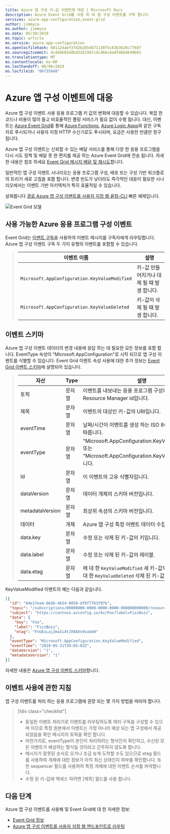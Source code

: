 ```yaml
---
title: Azure 앱 구성 키-값 이벤트에 대응 | Microsoft Docs
description: Azure Event Grid를 사용 하 여 앱 구성 이벤트를 구독 합니다.
services: azure-app-configuration,event-grid
author: jimmyca
ms.author: jimmyca
ms.date: 05/30/2019
ms.topic: article
ms.service: azure-app-configuration
ms.openlocfilehash: 601124aef37d2b285db71130f5c63b3620c7768f
ms.sourcegitcommit: 4cdd4b65ddbd3261967cdcd6bc4adf46b4b49b01
ms.translationtype: MT
ms.contentlocale: ko-KR
ms.lasthandoff: 06/06/2019
ms.locfileid: "66735648"
---
```

# <a name="reacting-to-azure-app-configuration-events"></a>Azure 앱 구성 이벤트에 대응

Azure 앱 구성 이벤트 사용 응용 프로그램 키 값의 변화에 대응할 수 있습니다. 복잡 한 코드나 비용이 많이 들고 비효율적인 폴링 서비스가 필요 없이 수행 됩니다. 대신, 이벤트는 [Azure Event Grid](https://azure.microsoft.com/services/event-grid/)를 통해 [Azure Functions](https://azure.microsoft.com/services/functions/), [Azure Logic Apps](https://azure.microsoft.com/services/logic-apps/)와 같은 구독자로 푸시되거나 사용자 지정 HTTP 수신기로도 푸시되며, 요금은 사용한 만큼만 청구됩니다.

Azure 앱 구성 이벤트는 신뢰할 수 있는 배달 서비스를 통해 다양 한 응용 프로그램을 다시 시도 정책 및 배달 못 한 편지를 제공 하는 Azure Event Grid에 전송 됩니다. 자세한 내용은 참조 하세요 [Event Grid 메시지 배달 및 재시도](https://docs.microsoft.com/azure/event-grid/delivery-and-retry)합니다.

일반적인 앱 구성 이벤트 시나리오는 응용 프로그램 구성, 배포 또는 구성 기반 워크플로의 트리거 새로 고침을 포함 합니다. 변경 빈도가 낮더라도 즉각적인 대응이 필요한 시나리오에서는 이벤트 기반 아키텍처가 특히 효율적일 수 있습니다.

살펴봅니다 [경로 Azure 앱 구성 이벤트를 사용자 지정 웹 끝점-CLI](./howto-app-configuration-event.md) 빠른 예제입니다. 

![Event Grid 모델](./media/event-grid-functional-model.png)

## <a name="available-azure-app-configuration-events"></a>사용 가능한 Azure 응용 프로그램 구성 이벤트
Event Grid는 [이벤트 구독](../event-grid/concepts.md#event-subscriptions)을 사용하여 이벤트 메시지를 구독자에게 라우팅합니다. Azure 앱 구성 이벤트 구독 두 가지 유형의 이벤트를 포함할 수 있습니다.  

> |이벤트 이름|설명|
> |----------|-----------|
> |`Microsoft.AppConfiguration.KeyValueModified`|키-값 만들어지거나 대체 될 때 발생 합니다.|
> |`Microsoft.AppConfiguration.KeyValueDeleted`|키-값이 삭제 될 때 발생 합니다.|

## <a name="event-schema"></a>이벤트 스키마
Azure 앱 구성 이벤트 데이터의 변경 내용에 응답 하는 데 필요한 모든 정보를 포함 합니다. EventType 속성이 "Microsoft.AppConfiguration"로 시작 되므로 앱 구성 이벤트를 식별할 수 있습니다. Event Grid 이벤트 속성 사용에 대한 추가 정보는 [Event Grid 이벤트 스키마](../event-grid/event-schema.md)에 설명되어 있습니다.  

> |자산|Type|설명|
> |-------------------|------------------------|-----------------------------------------------------------------------|
> |토픽|문자열|이벤트를 내보내는 응용 프로그램 구성의 전체 Azure Resource Manager id입니다.|
> |제목|문자열|이벤트의 대상인 키-값의 URI입니다.|
> |eventTime|문자열|날짜/시간이 이벤트를 생성 하는 ISO 8601에서 형식을 따릅니다.|
> |eventType|문자열|"Microsoft.AppConfiguration.KeyValueModified" 또는 "Microsoft.AppConfiguration.KeyValueDeleted"입니다.|
> |Id|문자열|이 이벤트의 고유 식별자입니다.|
> |dataVersion|문자열|데이터 개체의 스키마 버전입니다.|
> |metadataVersion|문자열|최상위 속성의 스키마 버전입니다.|
> |데이터|개체|Azure 앱 구성 특정 이벤트 데이터 수집|
> |data.key|문자열|수정 또는 삭제 된 키-값의 키입니다.|
> |data.label|문자열|수정 또는 삭제 된 키-값의 레이블.|
> |data.etag|문자열|에 대 한 `KeyValueModified` 새 키-값의 etag입니다. 에 대 한 `KeyValueDeleted` 삭제 된 키-값의 etag입니다.|

KeyValueModified 이벤트의 예는 다음과 같습니다.
```json
[{
  "id": "84e17ea4-66db-4b54-8050-df8f7763f87b",
  "topic": "/subscriptions/00000000-0000-0000-0000-000000000000/resourceGroups/testrg/providers/microsoft.appconfiguration/configurationstores/contoso",
  "subject": "https://contoso.azconfig.io/kv/Foo?label=FizzBuzz",
  "data": {
    "key": "Foo",
    "label": "FizzBuzz",
    "etag": "FnUExLaj2moIi4tJX9AXn9sakm0"
  },
  "eventType": "Microsoft.AppConfiguration.KeyValueModified",
  "eventTime": "2019-05-31T20:05:03Z",
  "dataVersion": "1",
  "metadataVersion": "1"
}]

```

자세한 내용은 [Azure 앱 구성 이벤트 스키마](../event-grid/event-schema-app-configuration.md)합니다.

## <a name="practices-for-consuming-events"></a>이벤트 사용에 관한 지침
앱 구성 이벤트를 처리 하는 응용 프로그램에 권장 되는 몇 가지 방법을 따라야 합니다.
> [!div class="checklist"]
> * 동일한 이벤트 처리기로 이벤트를 라우팅하도록 여러 구독을 구성할 수 있으며 이므로 특정 원본에서 이벤트는 가정 아니라 예상 되는 앱 구성에서 제공 되었음을 확인 메시지의 토픽을 확인 합니다.
> * 마찬가지로, eventType이 본인이 처리하려는 형식인지 확인하고, 수신된 모든 이벤트가 예상하는 형식일 것이라고 간주하지 않도록 합니다.
> * 메시지가 잘못된 순서로 오거나 조금 늦게 도착할 수도 있으므로 etag 필드를 사용하여 개체에 대한 정보가 아직 최신 상태인지 여부를 확인합니다.  또한 sequencer 필드를 사용하여 특정 개체에 대한 이벤트 순서를 파악합니다.
> * 수정 된 키-값에 액세스 하려면 [제목] 필드를 사용 합니다.


## <a name="next-steps"></a>다음 단계

Azure 앱 구성 이벤트를 사용해 및 Event Grid에 대 한 자세한 정보:

- [Event Grid 정보](../event-grid/overview.md)
- [Azure 앱 구성 이벤트를 사용자 지정 웹 엔드포인트로 라우팅](./howto-app-configuration-event.md)